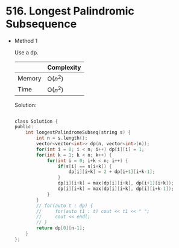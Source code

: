 # 516. Longest Palindromic Subsequence  
- Method 1

    Use a dp.

    | |   Complexity  |
    | ----------- | ----------- | 
    |  Memory     | O($n^2$) | 
    |      Time       |  O($n^2$) | 


    Solution:

    ``` h

    class Solution {
    public:
        int longestPalindromeSubseq(string s) {
            int n = s.length();
            vector<vector<int>> dp(n, vector<int>(n));
            for(int i = 0; i < n; i++) dp[i][i] = 1;
            for(int k = 1; k < n; k++) {
                for(int i = 0; i+k < n; i++) {
                    if(s[i] == s[i+k]) {
                        dp[i][i+k] = 2 + dp[i+1][i+k-1];
                    }
                    dp[i][i+k] = max(dp[i][i+k], dp[i+1][i+k]);
                    dp[i][i+k] = max(dp[i][i+k], dp[i][i+k-1]);
                }
            }
            // for(auto t : dp) {
            //     for(auto t1 : t) cout << t1 << " ";
            //     cout << endl;
            // }
            return dp[0][n-1];
        }
    };

    ```

<!-- - Method 2

    This is another method.

    | |   Complexity  |
    | ----------- | ----------- | 
    |  Memory     | O(n) | 
    |      Time       |  O(n) | 


    Solution:

    ``` h



    ```

- Additional Knowledge:
       
    Here are some additional knowledge.



<br> -->